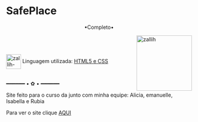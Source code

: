 # SafePlace


<p align="middle">•Completo•</p>

<img align="right" alt="zallih" width="150" src="https://cdn.discordapp.com/attachments/1128416328215167096/1157425285344534678/download20230905181423.png?ex=66ebeb8b&is=66ea9a0b&hm=a125113e1e0e5b130bd98fce76dba8edd2c83f38bd40616fb777c1f5598aa788&">
  <br><br>
<div style="display: inline_block"><br>
 
  <img align="center" alt="zallih-css" height="40" width="40" src="https://raw.githubusercontent.com/learnbr/html-css/master/logo.png">
  Linguagem utilizada: <a href="#">HTML5 e CSS</a><br><br>


  <p align="middle">
 
━━━━━━ • ✿ • ━━━━━━
  </p>
  
  <p>
  Site feito para o curso da <Reprograma> junto com minha equipe: Alicia, emanuelle, Isabella e Rubia
    
   Para ver o site clique  <a href="https://zallih.github.io/SafePlace/home/index.html">AQUI</a>
  </p>
